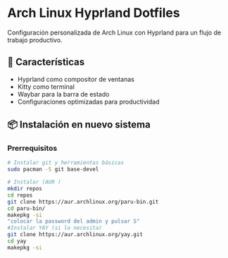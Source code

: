 
# Arch Linux Hyprland Dotfiles

Configuración personalizada de Arch Linux con Hyprland para un flujo de trabajo productivo.

## 🚀 Características

- Hyprland como compositor de ventanas
- Kitty como terminal
- Waybar para la barra de estado
- Configuraciones optimizadas para productividad

## 📦 Instalación en nuevo sistema

### Prerrequisitos
```bash
# Instalar git y herramientas básicas
sudo pacman -S git base-devel

# Instalar (AUR )
mkdir repos
cd repos
git clone https://aur.archlinux.org/paru-bin.git 
cd paru-bin/
makepkg -si
"colocar la password del admin y pulsar S"
#Instalar YAY (si lo necesita)
git clone https://aur.archlinux.org/yay.git
cd yay
makepkg -si
